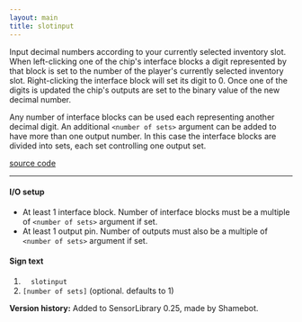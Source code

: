 ```yaml
---
layout: main
title: slotinput
---
```


Input decimal numbers according to your currently selected inventory slot.
When left-clicking one of the chip's interface blocks a digit represented by that block is set to the number of the player's currently selected inventory slot.
Right-clicking the interface block will set its digit to 0. Once one of the digits is updated the chip's outputs are set to the binary value of the new decimal number.

Any number of interface blocks can be used each representing another decimal digit. An additional `<number of sets>` argument can be added to have more than one output number. In this case the interface blocks are divided into sets, each set controlling one output set.

[source code](https://github.com/eisental/SensorLibrary/blob/master/src/main/java/org/tal/sensorlibrary/slotinput.java)
    
* * *

#### I/O setup 
* At least 1 interface block. Number of interface blocks must be a multiple of `<number of sets>` argument if set.
* At least 1 output pin. Number of outputs must also be a multiple of `<number of sets>` argument if set.

#### Sign text
1. `   slotinput   `
2. ` [number of sets] ` (optional. defaults to 1)

__Version history:__ Added to SensorLibrary 0.25, made by Shamebot.
